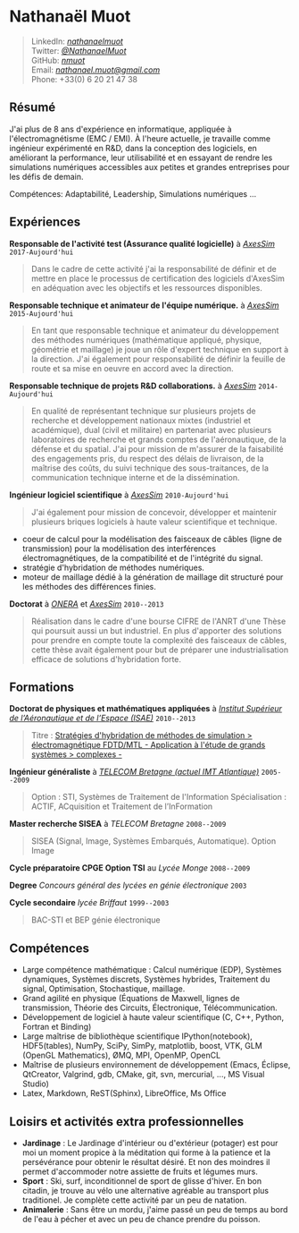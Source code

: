 # Nathanaël Muot

> LinkedIn: *[nathanaelmuot][linkedin]*  
> Twitter: *[@NathanaelMuot][twitter]*  
> GitHub: *[nmuot][github]*  
> Email: *<nathanael.muot@gmail.com>*  
> Phone: +33(0) 6 20 21 47 38  

## Résumé

J'ai plus de 8 ans d'expérience en informatique, appliquée à
l'électromagnétisme (EMC / EMI). À l'heure actuelle, je travaille
comme ingénieur expérimenté en R&D, dans la conception des logiciels,
en améliorant la performance, leur utilisabilité et en essayant de
rendre les simulations numériques accessibles aux petites et grandes
entreprises pour les défis de demain.

Compétences: Adaptabilité, Leadership, Simulations numériques ...

## Expériences

**Responsable de l'activité test (Assurance qualité logicielle)** à *[AxesSim][axs]* `2017-Aujourd'hui`

> Dans le cadre de cette activité j'ai la responsabilité de définir et
> de mettre en place le processus de certification des logiciels
> d'AxesSim en adéquation avec les objectifs et les ressources
> disponibles.

**Responsable technique et animateur de l'équipe numérique.** à *[AxesSim][axs]* `2015-Aujourd'hui`

> En tant que responsable technique et animateur du développement des
> méthodes numériques (mathématique appliqué, physique, géométrie et
> maillage) je joue un rôle d'expert technique en support à la
> direction. J'ai également pour responsabilité de définir la feuille
> de route et sa mise en oeuvre en accord avec la direction.

**Responsable technique de projets R\&D collaborations.** à *[AxesSim][axs]* `2014-Aujourd'hui`

> En qualité de représentant technique sur plusieurs projets de
> recherche et développement nationaux mixtes (industriel et
> académique), dual (civil et militaire) en partenariat avec plusieurs
> laboratoires de recherche et grands comptes de l'aéronautique, de la
> défense et du spatial. J'ai pour mission de m'assurer de la
> faisabilité des engagements pris, du respect des délais de
> livraison, de la maîtrise des coûts, du suivi technique des
> sous-traitances, de la communication technique interne et de la
> dissémination.

**Ingénieur logiciel scientifique** à *[AxesSim][axs]* `2010-Aujourd'hui`

> J'ai également pour mission de concevoir, développer et maintenir
> plusieurs briques logiciels à haute valeur scientifique et
> technique.

- coeur de calcul pour la modélisation des faisceaux de câbles (ligne
de transmission) pour la modélisation des interférences
électromagnétiques, de la compatibilité et de l'intégrité du signal.
- stratégie d'hybridation de méthodes numériques.
- moteur de maillage dédié à la génération de maillage dit structuré
pour les méthodes des différences finies.

**Doctorat** à *[ONERA][onera]* et *[AxesSim][axs]* `2010--2013`
> Réalisation dans le cadre d'une bourse CIFRE de l'ANRT d'une Thèse
> qui poursuit aussi un but industriel. En plus d'apporter des
> solutions pour prendre en compte toute la complexité des faisceaux
> de câbles, cette thèse avait également pour but de préparer une
> industrialisation efficace de solutions d'hybridation forte.

## Formations

**Doctorat de physiques et mathématiques appliquées** à *[Institut
  Supérieur de l’Aéronautique et de l’Espace (ISAE)][isae]* `2010--2013`
> Titre : [Stratégies d'hybridation de méthodes de simulation > électromagnétique FDTD/MTL - Application à l'étude de grands systèmes > complexes -][these]
  
**Ingénieur généraliste** à *[TELECOM Bretagne (actuel IMT Atlantique)][imt]* `2005--2009`
> Option : STI, Systèmes de Traitement de l'Information
> Spécialisation : ACTIF, ACquisition et Traitement de l’InFormation

**Master recherche SISEA** à *TELECOM Bretagne* `2008--2009`
> SISEA (Signal, Image, Systèmes Embarqués, Automatique). Option Image

**Cycle préparatoire CPGE Option TSI** au *Lycée Monge* `2008--2009`

**Degree** *Concours général des lycées en génie électronique* `2003`

**Cycle secondaire** *lycée Briffaut* `1999--2003`
> BAC-STI et BEP génie électronique


## Compétences

- Large compétence mathématique : Calcul numérique (EDP), Systèmes
  dynamiques, Systèmes discrets, Systèmes hybrides, Traitement du
  signal, Optimisation, Stochastique, maillage.
- Grand agilité en physique (Équations de Maxwell, lignes de
  transmission, Théorie des Circuits, Électronique, Télécommunication.
- Développement de logiciel à haute valeur scientifique (C, C++,
  Python, Fortran et Binding)
- Large maîtrise de bibliothèque scientifique IPython(notebook),
  HDF5(tables), NumPy, SciPy, SimPy, matplotlib, boost, VTK, GLM
  (OpenGL Mathematics), ØMQ, MPI, OpenMP, OpenCL
- Maîtrise de plusieurs environnement de développement (Emacs,
  Éclipse, QtCreator, Valgrind, gdb, CMake, git, svn, mercurial, ...,
  MS Visual Studio)
- Latex, Markdown, ReST(Sphinx), LibreOffice, Ms Office
  

## Loisirs et activités extra professionnelles


- **Jardinage** : Le Jardinage d'intérieur ou d'extérieur
  (potager) est pour moi un moment propice à la méditation qui forme à
  la patience et la persévérance pour obtenir le résultat désiré. Et
  non des moindres il permet d'accommoder notre assiette de fruits et
  légumes murs.
- **Sport** : Ski, surf, inconditionnel de sport de glisse d'hiver. En
  bon citadin, je trouve au vélo une alternative agréable au
  transport plus traditionel. Je complète cette activité par un peu de
  natation.
- **Animalerie** : Sans être un mordu, j'aime passé un peu de temps au
  bord de l'eau à pécher et avec un peu de chance prendre du poisson.


[linkedin]: https://linkedin.com/in/nathanaelmuot
[twitter]: https://twitter.com/NathanaelMuot
[github]: https://github.com/nmuot
[axs]: http://www.axessim.eu/
[these]: http://tel.archives-ouvertes.fr/tel-00841708/
[onera]: http://www.onera.fr/en/demr
[imt]: http://www.imt-atlantique.fr/
[isae]: https://www.isae-supaero.fr/en/
